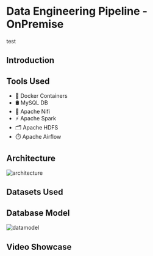 # Data Engineering Pipeline - OnPremise
test
## Introduction
## Tools Used
- 🐳 Docker Containers 
- 🛢️ MySQL DB
- 🔄 Apache Nifi
- ⚡ Apache Spark
- 🗂️ Apache HDFS
- ⏱️ Apache Airflow
## Architecture
![architecture](https://github.com/user-attachments/assets/d7fd5952-55ea-4965-95ba-c47ffaf7ff47)
## Datasets Used
## Database Model
![datamodel](https://github.com/user-attachments/assets/cc7c0978-29a8-4d96-9589-cade83985102)
## Video Showcase
## 

